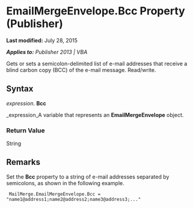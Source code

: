 
# EmailMergeEnvelope.Bcc Property (Publisher)

 **Last modified:** July 28, 2015

 _**Applies to:** Publisher 2013 | VBA_

Gets or sets a semicolon-delimited list of e-mail addresses that receive a blind carbon copy (BCC) of the e-mail message. Read/write.


## Syntax

 _expression_. **Bcc**

 _expression_A variable that represents an  **EmailMergeEnvelope** object.


### Return Value

String


## Remarks

Set the  **Bcc** property to a string of e-mail addresses separated by semicolons, as shown in the following example.


```
 MailMerge.EmailMergeEnvelope.Bcc = "name1@address1;name2@address2;name3@address3;..."
```

